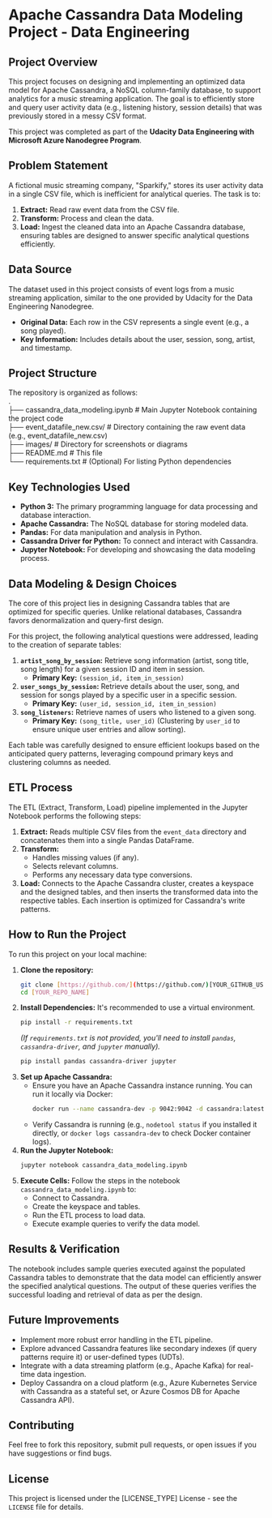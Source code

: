 #   Apache Cassandra Data Modeling Project - Data Engineering

## Project Overview

This project focuses on designing and implementing an optimized data model for Apache Cassandra, a NoSQL column-family database, to support analytics for a music streaming application. The goal is to efficiently store and query user activity data (e.g., listening history, session details) that was previously stored in a messy CSV format.

This project was completed as part of the **Udacity Data Engineering with Microsoft Azure Nanodegree Program**.

## Problem Statement

A fictional music streaming company, "Sparkify," stores its user activity data in a single CSV file, which is inefficient for analytical queries. The task is to:
1.  **Extract:** Read raw event data from the CSV file.
2.  **Transform:** Process and clean the data.
3.  **Load:** Ingest the cleaned data into an Apache Cassandra database, ensuring tables are designed to answer specific analytical questions efficiently.

## Data Source

The dataset used in this project consists of event logs from a music streaming application, similar to the one provided by Udacity for the Data Engineering Nanodegree.
* **Original Data:** Each row in the CSV represents a single event (e.g., a song played).
* **Key Information:** Includes details about the user, session, song, artist, and timestamp.

## Project Structure

The repository is organized as follows:  
.  
├── cassandra_data_modeling.ipynb  # Main Jupyter Notebook containing the project code  
├── event_datafile_new.csv/        # Directory containing the raw event data (e.g., event_datafile_new.csv)  
├── images/                        # Directory for screenshots or diagrams  
├── README.md                      # This file  
└── requirements.txt               # (Optional) For listing Python dependencies  

## Key Technologies Used

* **Python 3:** The primary programming language for data processing and database interaction.
* **Apache Cassandra:** The NoSQL database for storing modeled data.
* **Pandas:** For data manipulation and analysis in Python.
* **Cassandra Driver for Python:** To connect and interact with Cassandra.
* **Jupyter Notebook:** For developing and showcasing the data modeling process.

## Data Modeling & Design Choices

The core of this project lies in designing Cassandra tables that are optimized for specific queries. Unlike relational databases, Cassandra favors denormalization and query-first design.

For this project, the following analytical questions were addressed, leading to the creation of separate tables:

1.  **`artist_song_by_session`:** Retrieve song information (artist, song title, song length) for a given session ID and item in session.
    * **Primary Key:** `(session_id, item_in_session)`
2.  **`user_songs_by_session`:** Retrieve details about the user, song, and session for songs played by a specific user in a specific session.
    * **Primary Key:** `(user_id, session_id, item_in_session)`
3.  **`song_listeners`:** Retrieve names of users who listened to a given song.
    * **Primary Key:** `(song_title, user_id)` (Clustering by `user_id` to ensure unique user entries and allow sorting).

Each table was carefully designed to ensure efficient lookups based on the anticipated query patterns, leveraging compound primary keys and clustering columns as needed.

## ETL Process

The ETL (Extract, Transform, Load) pipeline implemented in the Jupyter Notebook performs the following steps:

1.  **Extract:** Reads multiple CSV files from the `event_data` directory and concatenates them into a single Pandas DataFrame.
2.  **Transform:**
    * Handles missing values (if any).
    * Selects relevant columns.
    * Performs any necessary data type conversions.
3.  **Load:** Connects to the Apache Cassandra cluster, creates a keyspace and the designed tables, and then inserts the transformed data into the respective tables. Each insertion is optimized for Cassandra's write patterns.

## How to Run the Project

To run this project on your local machine:

1.  **Clone the repository:**
    ```bash
    git clone [https://github.com/](https://github.com/)[YOUR_GITHUB_USERNAME]/[YOUR_REPO_NAME].git
    cd [YOUR_REPO_NAME]
    ```
2.  **Install Dependencies:**
    It's recommended to use a virtual environment.
    ```bash
    pip install -r requirements.txt
    ```
    *(If `requirements.txt` is not provided, you'll need to install `pandas`, `cassandra-driver`, and `jupyter` manually).*
    ```bash
    pip install pandas cassandra-driver jupyter
    ```
3.  **Set up Apache Cassandra:**
    * Ensure you have an Apache Cassandra instance running. You can run it locally via Docker:
        ```bash
        docker run --name cassandra-dev -p 9042:9042 -d cassandra:latest
        ```
    * Verify Cassandra is running (e.g., `nodetool status` if you installed it directly, or `docker logs cassandra-dev` to check Docker container logs).
4.  **Run the Jupyter Notebook:**
    ```bash
    jupyter notebook cassandra_data_modeling.ipynb
    ```
5.  **Execute Cells:** Follow the steps in the notebook `cassandra_data_modeling.ipynb` to:
    * Connect to Cassandra.
    * Create the keyspace and tables.
    * Run the ETL process to load data.
    * Execute example queries to verify the data model.

## Results & Verification

The notebook includes sample queries executed against the populated Cassandra tables to demonstrate that the data model can efficiently answer the specified analytical questions. The output of these queries verifies the successful loading and retrieval of data as per the design.

## Future Improvements

* Implement more robust error handling in the ETL pipeline.
* Explore advanced Cassandra features like secondary indexes (if query patterns require it) or user-defined types (UDTs).
* Integrate with a data streaming platform (e.g., Apache Kafka) for real-time data ingestion.
* Deploy Cassandra on a cloud platform (e.g., Azure Kubernetes Service with Cassandra as a stateful set, or Azure Cosmos DB for Apache Cassandra API).

## Contributing

Feel free to fork this repository, submit pull requests, or open issues if you have suggestions or find bugs.

## License

This project is licensed under the [LICENSE_TYPE] License - see the `LICENSE` file for details.

